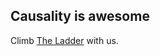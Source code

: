 ## Causality is awesome

Climb [The Ladder](https://avatars.githubusercontent.com/u/94139880) with us.
